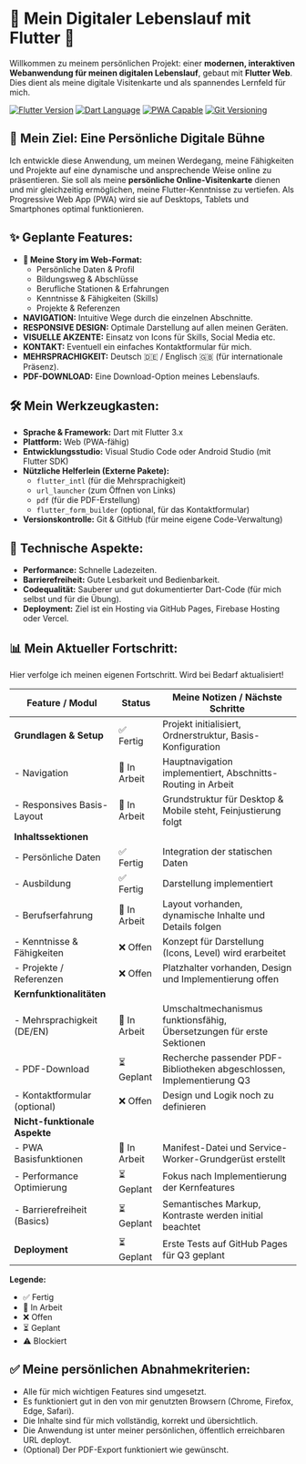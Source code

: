 # 🚀 Mein Digitaler Lebenslauf mit Flutter 🎨 

Willkommen zu meinem persönlichen Projekt: einer **modernen, interaktiven Webanwendung für meinen digitalen Lebenslauf**, gebaut mit **Flutter Web**. Dies dient als meine digitale Visitenkarte und als spannendes Lernfeld für mich.

[![Flutter Version](https://img.shields.io/badge/Flutter-3.x-02569B?style=for-the-badge&logo=flutter&logoColor=white)](https://flutter.dev)
[![Dart Language](https://img.shields.io/badge/Dart-LATEST-0175C2?style=for-the-badge&logo=dart&logoColor=white)](https://dart.dev)
[![PWA Capable](https://img.shields.io/badge/PWA-Ready-blueviolet?style=for-the-badge&logo=pwa)](https://web.dev/progressive-web-apps/)
[![Git Versioning](https://img.shields.io/badge/Versionierung-GIT-F05032?style=for-the-badge&logo=git&logoColor=white)](https://git-scm.com/)

## 🎯 Mein Ziel: Eine Persönliche Digitale Bühne

Ich entwickle diese Anwendung, um meinen Werdegang, meine Fähigkeiten und Projekte auf eine dynamische und ansprechende Weise online zu präsentieren. Sie soll als meine **persönliche Online-Visitenkarte** dienen und mir gleichzeitig ermöglichen, meine Flutter-Kenntnisse zu vertiefen. Als Progressive Web App (PWA) wird sie auf Desktops, Tablets und Smartphones optimal funktionieren.

## ✨ Geplante Features:

* **📄 Meine Story im Web-Format:**
    * Persönliche Daten & Profil
    * Bildungsweg & Abschlüsse
    * Berufliche Stationen & Erfahrungen
    * Kenntnisse & Fähigkeiten (Skills)
    * Projekte & Referenzen
* **NAVIGATION:** Intuitive Wege durch die einzelnen Abschnitte.
* **RESPONSIVE DESIGN:** Optimale Darstellung auf allen meinen Geräten.
* **VISUELLE AKZENTE:** Einsatz von Icons für Skills, Social Media etc.
* **KONTAKT:** Eventuell ein einfaches Kontaktformular für mich.
* **MEHRSPRACHIGKEIT:** Deutsch 🇩🇪 / Englisch 🇬🇧 (für internationale Präsenz).
* **PDF-DOWNLOAD:** Eine Download-Option meines Lebenslaufs.

## 🛠️ Mein Werkzeugkasten:

* **Sprache & Framework:** Dart mit Flutter 3.x
* **Plattform:** Web (PWA-fähig)
* **Entwicklungsstudio:** Visual Studio Code oder Android Studio (mit Flutter SDK)
* **Nützliche Helferlein (Externe Pakete):**
    * `flutter_intl` (für die Mehrsprachigkeit)
    * `url_launcher` (zum Öffnen von Links)
    * `pdf` (für die PDF-Erstellung)
    * `flutter_form_builder` (optional, für das Kontaktformular)
* **Versionskontrolle:** Git & GitHub (für meine eigene Code-Verwaltung)

## 🌟 Technische Aspekte:

* **Performance:** Schnelle Ladezeiten.
* **Barrierefreiheit:** Gute Lesbarkeit und Bedienbarkeit.
* **Codequalität:** Sauberer und gut dokumentierter Dart-Code (für mich selbst und für die Übung).
* **Deployment:** Ziel ist ein Hosting via GitHub Pages, Firebase Hosting oder Vercel.

## 📊 Mein Aktueller Fortschritt:

Hier verfolge ich meinen eigenen Fortschritt. Wird bei Bedarf aktualisiert!

| Feature / Modul                 | Status                                  | Meine Notizen / Nächste Schritte                                    |
|---------------------------------|-----------------------------------------|----------------------------------------------------------------------|
| **Grundlagen & Setup** | ✅ Fertig                              | Projekt initialisiert, Ordnerstruktur, Basis-Konfiguration           |
|   - Navigation                  | 🚧 In Arbeit                           | Hauptnavigation implementiert, Abschnitts-Routing in Arbeit          |
|   - Responsives Basis-Layout    | 🚧 In Arbeit                           | Grundstruktur für Desktop & Mobile steht, Feinjustierung folgt     |
| **Inhaltssektionen** |                                         |                                                                      |
|   - Persönliche Daten           | ✅ Fertig                              | Integration der statischen Daten                                     |
|   - Ausbildung                  | ✅ Fertig                              | Darstellung implementiert                                            |
|   - Berufserfahrung             | 🚧 In Arbeit                           | Layout vorhanden, dynamische Inhalte und Details folgen             |
|   - Kenntnisse & Fähigkeiten     | ❌ Offen                               | Konzept für Darstellung (Icons, Level) wird erarbeitet               |
|   - Projekte / Referenzen       | ❌ Offen                               | Platzhalter vorhanden, Design und Implementierung offen              |
| **Kernfunktionalitäten** |                                         |                                                                      |
|   - Mehrsprachigkeit (DE/EN)    | 🚧 In Arbeit                           | Umschaltmechanismus funktionsfähig, Übersetzungen für erste Sektionen |
|   - PDF-Download                | ⏳ Geplant                             | Recherche passender PDF-Bibliotheken abgeschlossen, Implementierung Q3 |
|   - Kontaktformular (optional)  | ❌ Offen                               | Design und Logik noch zu definieren                                  |
| **Nicht-funktionale Aspekte** |                                         |                                                                      |
|   - PWA Basisfunktionen         | 🚧 In Arbeit                           | Manifest-Datei und Service-Worker-Grundgerüst erstellt               |
|   - Performance Optimierung     | ⏳ Geplant                             | Fokus nach Implementierung der Kernfeatures                          |
|   - Barrierefreiheit (Basics)   | ⏳ Geplant                             | Semantisches Markup, Kontraste werden initial beachtet               |
| **Deployment** | ⏳ Geplant                             | Erste Tests auf GitHub Pages für Q3 geplant                          |

**Legende:**
* ✅ Fertig
* 🚧 In Arbeit
* ❌ Offen
* ⏳ Geplant
* ⚠️ Blockiert

## ✅ Meine persönlichen Abnahmekriterien:

* Alle für mich wichtigen Features sind umgesetzt.
* Es funktioniert gut in den von mir genutzten Browsern (Chrome, Firefox, Edge, Safari).
* Die Inhalte sind für mich vollständig, korrekt und übersichtlich.
* Die Anwendung ist unter meiner persönlichen, öffentlich erreichbaren URL deployt.
* (Optional) Der PDF-Export funktioniert wie gewünscht.

